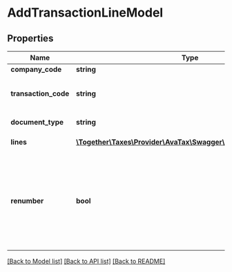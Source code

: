 # AddTransactionLineModel

## Properties
Name | Type | Description | Notes
------------ | ------------- | ------------- | -------------
**company_code** | **string** | company code | 
**transaction_code** | **string** | document code for the transaction to add lines | 
**document_type** | **string** | document type | [optional] 
**lines** | [**\Together\Taxes\Provider\AvaTax\Swagger\Model\LineItemModel[]**](LineItemModel.md) | List of lines to be added | 
**renumber** | **bool** | Option to renumber lines after add. After renumber, the line number becomes: \&quot;1\&quot;, \&quot;2\&quot;, \&quot;3\&quot;, ... | [optional] 

[[Back to Model list]](../README.md#documentation-for-models) [[Back to API list]](../README.md#documentation-for-api-endpoints) [[Back to README]](../README.md)



